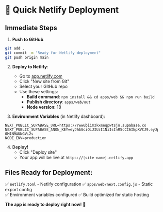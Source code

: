 # 🚀 Quick Netlify Deployment

## Immediate Steps

1. **Push to GitHub**:
```bash
git add .
git commit -m "Ready for Netlify deployment"
git push origin main
```

2. **Deploy to Netlify**:
   - Go to [app.netlify.com](https://app.netlify.com)
   - Click "New site from Git"
   - Select your GitHub repo
   - Use these settings:
     - **Build command**: `npm install && cd apps/web && npm run build`
     - **Publish directory**: `apps/web/out`
     - **Node version**: 18

3. **Environment Variables** (in Netlify dashboard):
```
NEXT_PUBLIC_SUPABASE_URL=https://rwwubiimzkxmeqpwtsjn.supabase.co
NEXT_PUBLIC_SUPABASE_ANON_KEY=eyJhbGciOiJIUzI1NiIsInR5cCI6IkpXVCJ9.eyJpc3MiOiJzdXBhYmFzZSIsInJlZiI6InJ3d3ViaWltemt4bWVxcHd0c2puIiwicm9sZSI6ImFub24iLCJpYXQiOjE3NDk3MTY4MzMsImV4cCI6MjA2NTI5MjgzM30.kJCMNLsscsd8g6XUdsvGADLSSLHvE-0M1N9AUNGVi2s
NODE_ENV=production
```

4. **Deploy!** 
   - Click "Deploy site"
   - Your app will be live at `https://[site-name].netlify.app`

## Files Ready for Deployment:
✅ `netlify.toml` - Netlify configuration
✅ `apps/web/next.config.js` - Static export config  
✅ Environment variables configured
✅ Build optimized for static hosting

**The app is ready to deploy right now!** 🚀